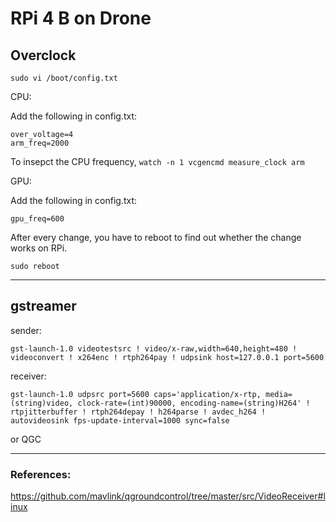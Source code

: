# RPi 4 B on Drone
## Overclock

```sudo vi /boot/config.txt```

CPU:

Add the following in config.txt:

```
over_voltage=4
arm_freq=2000
```

To insepct the CPU frequency, ```watch -n 1 vcgencmd measure_clock arm```

GPU:

Add the following in config.txt:

```gpu_freq=600```

After every change, you have to reboot to find out whether the change works on RPi.

```sudo reboot```

***

## gstreamer
sender:

```
gst-launch-1.0 videotestsrc ! video/x-raw,width=640,height=480 ! videoconvert ! x264enc ! rtph264pay ! udpsink host=127.0.0.1 port=5600
```

receiver:

```
gst-launch-1.0 udpsrc port=5600 caps='application/x-rtp, media=(string)video, clock-rate=(int)90000, encoding-name=(string)H264' ! rtpjitterbuffer ! rtph264depay ! h264parse ! avdec_h264 ! autovideosink fps-update-interval=1000 sync=false
```

or QGC

***

### References:
https://github.com/mavlink/qgroundcontrol/tree/master/src/VideoReceiver#linux

